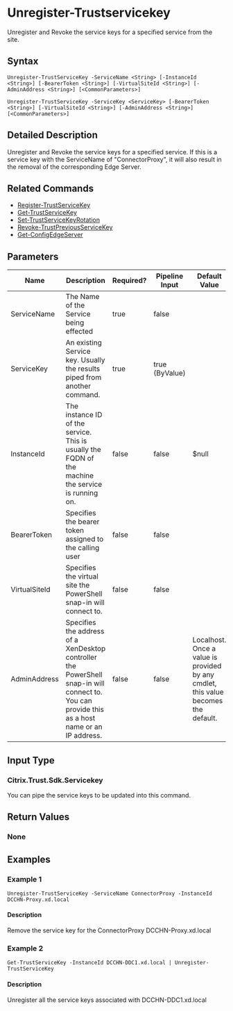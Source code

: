 ﻿
# Unregister-Trustservicekey
Unregister and Revoke the service keys for a specified service from the site.
## Syntax
```
Unregister-TrustServiceKey -ServiceName <String> [-InstanceId <String>] [-BearerToken <String>] [-VirtualSiteId <String>] [-AdminAddress <String>] [<CommonParameters>]

Unregister-TrustServiceKey -ServiceKey <ServiceKey> [-BearerToken <String>] [-VirtualSiteId <String>] [-AdminAddress <String>] [<CommonParameters>]
```
## Detailed Description
Unregister and Revoke the service keys for a specified service. If this is a service key with the ServiceName of "ConnectorProxy", it will also result in the removal of the corresponding Edge Server.


## Related Commands

* [Register-TrustServiceKey](./Register-TrustServiceKey/)
* [Get-TrustServiceKey](./Get-TrustServiceKey/)
* [Set-TrustServiceKeyRotation](./Set-TrustServiceKeyRotation/)
* [Revoke-TrustPreviousServiceKey](./Revoke-TrustPreviousServiceKey/)
* [Get-ConfigEdgeServer](./Get-ConfigEdgeServer/)
## Parameters
| Name   | Description | Required? | Pipeline Input | Default Value |
| --- | --- | --- | --- | --- |
| ServiceName | The Name of the Service being effected | true | false |  |
| ServiceKey | An existing Service key.  Usually the results piped from another command. | true | true (ByValue) |  |
| InstanceId | The instance ID of the service.  This is usually the FQDN of the machine the service is running on. | false | false | \$null |
| BearerToken | Specifies the bearer token assigned to the calling user | false | false |  |
| VirtualSiteId | Specifies the virtual site the PowerShell snap-in will connect to. | false | false |  |
| AdminAddress | Specifies the address of a XenDesktop controller the PowerShell snap-in will connect to. You can provide this as a host name or an IP address. | false | false | Localhost. Once a value is provided by any cmdlet, this value becomes the default. |

## Input Type

### Citrix.Trust.Sdk.Servicekey
You can pipe the service keys to be updated into this command.
## Return Values

### None

## Examples

### Example 1
```
Unregister-TrustServiceKey -ServiceName ConnectorProxy -InstanceId DCCHN-Proxy.xd.local
```
#### Description
Remove the service key for the ConnectorProxy DCCHN-Proxy.xd.local
### Example 2
```
Get-TrustServiceKey -InstanceId DCCHN-DDC1.xd.local | Unregister-TrustServiceKey
```
#### Description
Unregister all the service keys associated with DCCHN-DDC1.xd.local
